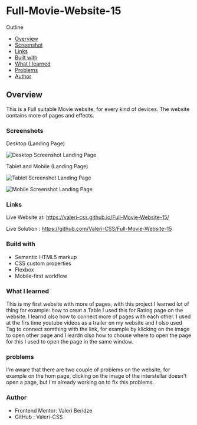 # Full-Movie-Website-15

Outline

- [Overview](#overview)
- [Screenshot](#screenshot)
- [Links](#links)
- [Built with](#built-with)
- [What I learned](#what-i-learned)
- [Problems](#Problems)
- [Author](#author)


## Overview
This is a Full suitable Movie website, for every kind of devices. The website contains more of pages and effects.

### Screenshots

Desktop (Landing Page)


![Desktop Screenshot Landing Page](https://github.com/Valeri-CSS/Full-Movie-Website-15/assets/116646278/34e578b1-05ed-4592-90b8-6eeb210188ed)


Tablet and Mobile (Landing Page)

![Tablet Screenshot Landing Page](https://github.com/Valeri-CSS/Full-Movie-Website-15/assets/116646278/91ea98f3-4bf2-4cc0-8dfd-0c1d26eb266e)

![Mobile Screenshot Landing Page](https://github.com/Valeri-CSS/Full-Movie-Website-15/assets/116646278/c58d621d-2a54-4ce8-99e6-16f3c920c0a2)





### Links

Live Website at: https://valeri-css.github.io/Full-Movie-Website-15/

Live Solution : https://github.com/Valeri-CSS/Full-Movie-Website-15


### Build with

- Semantic HTML5 markup
- CSS custom properties
- Flexbox
- Mobile-first workflow

### What I learned

This is my first website with more of pages, with this project I learned lot of thing for example: how to creat a Table I used this for Rating page on the website. I learnd olso how to connect more of pages with each other. I used at the firs time youtube videos as a trailer on my website and I olso used <a href="#"></a> Tag to connect somthing with the link, for example by klicking on the image to open other page and I leardn olso how to chouse where to open the page for this I used <a target="_parent"></a> to open the page in the same window.   

### problems
I'm aware that there are two couple of problems on the website, for example on the hom page, clicking on the image of the interstellar doesn't open a page, but I'm already working on to fix this problems.

### Author

- Frontend Mentor: Valeri Beridze 
- GitHub : Valeri-CSS




